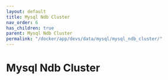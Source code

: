 ```yaml
---
layout: default
title: Mysql Ndb Cluster
nav_order: 6
has_children: true
parent: Mysql Ndb Cluster
permalink: "/docker/app/devs/data/mysql/mysql_ndb_cluster/"
---
```


# Mysql Ndb Cluster
